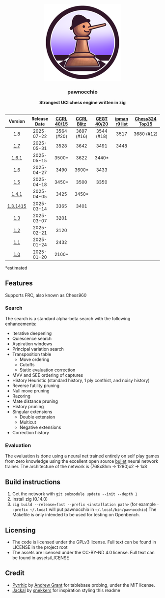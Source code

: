 <div align="center">

<img
  width="250"
  alt="Pawnocchio Logo"
  src="assets/main_pawnocchio-A.png">
 
<h3>pawnocchio</h3>
<b>Strongest UCI chess engine written in zig</b>
<br>
<br>

|         Version         | Release Date | [CCRL 40/15][ccrl 40/15] | [CCRL Blitz][ccrl Blitz] | [CEGT 40/20][cegt 40/20] | [ipman r9 list][ipman 10+1] | [Chess324 Top15][324top15] |
|:-----------------------:|:------------:|:------------------------:|:------------------------:|:------------------------:|:---------------------------:|:---------------------------:|
| [1.8][v1.8]             |  2025-07-22  |           3564 (#20)     |           3697 (#16)     |           3544 (#18)     |             3517            |          3680 (#12)         |
| [1.7][v1.7]             |  2025-05-31  |           3528           |           3642           |           3491           |             3448            |
| [1.6.1][v1.6.1]         |  2025-05-15  |           3500*          |           3622           |           3440*          |
| [1.6][v1.6]             |  2025-04-27  |           3490           |           3600*          |           3433           |
| [1.5][v1.5]             |  2025-04-18  |           3450*          |           3500           |           3350           |
| [1.4.1][v1.4.1]         |  2025-04-05  |           3425           |           3450*          |
| [1.3.1415][v1.3.1415]   |  2025-03-14  |           3365           |           3401           |
| [1.3][v1.3]             |  2025-03-07  |           3201           |
| [1.2][v1.2]             |  2025-02-21  |           3120           |
| [1.1][v1.1]             |  2025-01-24  |           2432           |
| [1.0][v1.0]             |  2025-01-20  |           2100*          |

</div>
*estimated

## Features
Supports FRC, also known as Chess960
### Search
The search is a standard alpha-beta search with the following enhancements:
- Iterative deepening
- Quiescence search
- Aspiration windows
- Principal variation search
- Transposition table
  - Move ordering
  - Cutoffs
  - Static evaluation correction
- MVV and SEE ordering of captures
- History Heuristic (standard history, 1 ply conthist, and noisy history) 
- Reverse futility pruning
- Null move pruning
- Razoring
- Mate distance pruning
- History pruning
- Singular extensions
  - Double extension
  - Multicut
  - Negative extensions
- Correction history

### Evaluation
The evaluation is done using a neural net trained entirely on self play games from zero knowledge using the excellent open source [bullet](https://github.com/jw1912/bullet) neural network trainer.
The architecture of the network is (768x8hm -> 1280)x2 -> 1x8

## Build instructions
1. Get the network with `git submodule update --init --depth 1`
2. Install zig (0.14.0)
3. `zig build --release=fast --prefix <installation path>` (for example `--prefix ~/.local` will put pawnocchio in `~/.local/bin/pawnocchio`)
The Makefile is only intended to be used for testing on Openbench.

## Licensing
 - The code is licensed under the GPLv3 license. Full text can be found in LICENSE in the project root
 - The assets are licensed under the CC-BY-ND 4.0 license. Full text can be found in assets/LICENSE

## Credit
 - [Pyrrhic](https://github.com/JonathanHallstrom/Pyrrhic/tree/patch-1) by [Andrew Grant](https://github.com/AndyGrant) for tablebase probing, under the MIT license.
 - [Jackal](https://github.com/TomaszJaworski777/Jackal) by [snekkers](https://github.com/TomaszJaworski777) for inspiration styling this readme

[v1.0]:https://github.com/JonathanHallstrom/pawnocchio/releases/tag/v1.0
[v1.1]:https://github.com/JonathanHallstrom/pawnocchio/releases/tag/v1.1
[v1.2]:https://github.com/JonathanHallstrom/pawnocchio/releases/tag/v1.2
[v1.3]:https://github.com/JonathanHallstrom/pawnocchio/releases/tag/v1.3
[v1.3.1415]:https://github.com/JonathanHallstrom/pawnocchio/releases/tag/v1.3.1415
[v1.4]:https://github.com/JonathanHallstrom/pawnocchio/releases/tag/v1.4
[v1.4.1]:https://github.com/JonathanHallstrom/pawnocchio/releases/tag/v1.4.1
[v1.5]:https://github.com/JonathanHallstrom/pawnocchio/releases/tag/v1.5
[v1.6]:https://github.com/JonathanHallstrom/pawnocchio/releases/tag/v1.6
[v1.6.1]:https://github.com/JonathanHallstrom/pawnocchio/releases/tag/v1.6.1
[v1.7]:https://github.com/JonathanHallstrom/pawnocchio/releases/tag/v1.7
[v1.7.2]:https://github.com/JonathanHallstrom/pawnocchio/releases/tag/v1.7.2
[v1.8]:https://github.com/JonathanHallstrom/pawnocchio/releases/tag/v1.8

[324top15]:https://e4e6.com/324/
[ccrl 40/15]:https://www.computerchess.org.uk/ccrl/4040/cgi/compare_engines.cgi?family=pawnocchio
[ccrl Blitz]:https://www.computerchess.org.uk/ccrl/404/cgi/compare_engines.cgi?family=pawnocchio
[cegt 40/20]:http://www.cegt.net/40_40%20Rating%20List/40_40%20SingleVersion/rangliste.html
[ipman 10+1]:https://ipmanchess.yolasite.com/r9-7945hx.php
